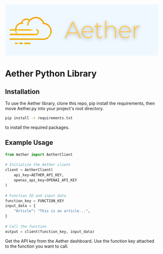 <!-- add images/aether_logo_trans.png next to title-->
![Banner](./images/The_Aether.png)
# Aether Python Library

## Installation
To use the Aether library, clone this repo, pip install the requirements, then move Aether.py into your project's root directory.

```bash
pip install -r requirements.txt 
```
to install the required packages. 


## Example Usage

```python
from Aether import AetherClient

# Initialize the Aether client
client = AetherClient(
    api_key=AETHER_API_KEY, 
    openai_api_key=OPENAI_API_KEY
)

# Function ID and input data
function_key = FUNCTION_KEY
input_data = {
    "Article": "This is an article...",
}

# Call the function
output = client(function_key, input_data)
```

Get the API key from the Aether dashboard. Use the function key attached to the function you want to call.